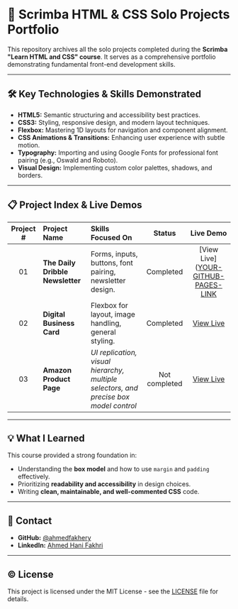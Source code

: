 # 🚀 Scrimba HTML & CSS Solo Projects Portfolio

This repository archives all the solo projects completed during the **Scrimba "Learn HTML and CSS" course**. It serves as a comprehensive portfolio demonstrating fundamental front-end development skills.

---

## 🛠️ Key Technologies & Skills Demonstrated

* **HTML5:** Semantic structuring and accessibility best practices.
* **CSS3:** Styling, responsive design, and modern layout techniques.
* **Flexbox:** Mastering 1D layouts for navigation and component alignment.
* **CSS Animations & Transitions:** Enhancing user experience with subtle motion.
* **Typography:** Importing and using Google Fonts for professional font pairing (e.g., Oswald and Roboto).
* **Visual Design:** Implementing custom color palettes, shadows, and borders.

---

## 📋 Project Index & Live Demos

| Project # | Project Name | Skills Focused On | Status | Live Demo |
| :---: | :--- | :--- | :---: | :---: |
| 01 | **The Daily Dribble Newsletter** | Forms, inputs, buttons, font pairing, newsletter design. | Completed | [View Live]([YOUR-GITHUB-PAGES-LINK](https://github.com/ahmedfakhery/scrimba-html-css-projects/tree/01-the-daily-dribble-newsletter/) |
| 02 | **Digital Business Card** | Flexbox for layout, image handling, general styling. | Completed | [View Live](https://github.com/ahmedfakhery/scrimba-html-css-projects/tree/02-digital-business-card/) |
| 03 | **Amazon Product Page** | *UI replication, visual hierarchy, multiple selectors, and precise box model control* | Not completed | [View Live](https://github.com/ahmedfakhery/scrimba-html-css-projects/tree/03-next-project-name/) |

---

## 💡 What I Learned

This course provided a strong foundation in:
* Understanding the **box model** and how to use `margin` and `padding` effectively.
* Prioritizing **readability and accessibility** in design choices.
* Writing **clean, maintainable, and well-commented CSS** code.

---

## 🤝 Contact

* **GitHub:** [@ahmedfakhery](https://github.com/ahmedfakhery)
* **LinkedIn:** [Ahmed Hani Fakhri](www.linkedin.com/in/ahmed-fakhri-6a8559150)

---

## ©️ License

This project is licensed under the MIT License - see the [LICENSE](LICENSE) file for details.

